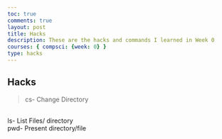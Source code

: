 ```yaml
---
toc: true
comments: true
layout: post
title: Hacks
description: These are the hacks and commands I learned in Week 0
courses: { compsci: {week: 0} }
type: hacks
---
```


## Hacks
> cs- Change Directory
  <br>
ls- List Files/ directory
  <br>
pwd- Present directory/file


